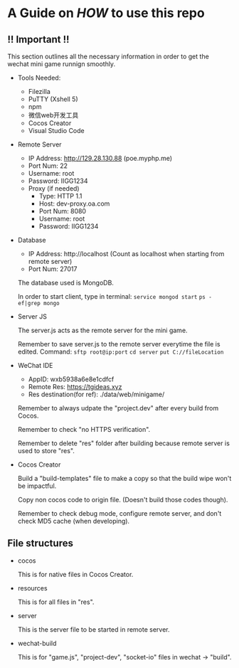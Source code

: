 # A Guide on *HOW* to use this repo

## !! Important !!
   This section outlines all the necessary information in order to get the wechat mini game runnign smoothly.

* Tools Needed:
    * Filezilla
    * PuTTY (Xshell 5)
    * npm
    * 微信web开发工具
    * Cocos Creator
    * Visual Studio Code

* Remote Server
    * IP Address: http://129.28.130.88 (poe.myphp.me)
    * Port Num: 22
    * Username: root
    * Password: IIGG1234
    * Proxy (if needed)
        * Type: HTTP 1.1
        * Host: dev-proxy.oa.com
        * Port Num: 8080
        * Username: root
        * Password: IIGG1234

* Database
    * IP Address: http://localhost (Count as localhost when starting from remote server)
    * Port Num: 27017
    
   The database used is MongoDB. 

   In order to start client, type in terminal:
   `service mongod start`
   `ps -ef|grep mongo`

* Server JS

   The server.js acts as the remote server for the mini game.

   Remember to save server.js to the remote server everytime the file is edited. Command:
   `sftp root@ip:port`
   `cd server`
   `put C://fileLocation`

* WeChat IDE
    * AppID: wxb5938a6e8e1cdfcf
    * Remote Res: https://tgideas.xyz
    * Res destination(for ref): ./data/web/minigame/
    
   Remember to always udpate the "project.dev" after every build from Cocos.
   
   Remember to check "no HTTPS verification".
   
   Remember to delete "res" folder after building because remote server is used to store "res".

* Cocos Creator

   Build a "build-templates" file to make a copy so that the build wipe won't be impactful.

   Copy non cocos code to origin file. (Doesn't build those codes though).

   Remember to check debug mode, configure remote server, and don't check MD5 cache (when developing).

## File structures
* cocos

   This is for native files in Cocos Creator.

* resources

   This is for all files in "res".

* server

   This is the server file to be started in remote server.

* wechat-build

   This is for "game.js", "project-dev", "socket-io" files in wechat -> "build".
